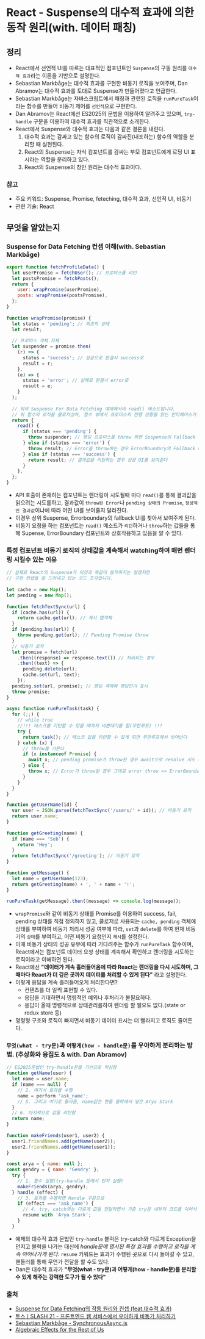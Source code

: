 # React - Suspense의 대수적 효과에 의한 동작 원리(with. 데이터 패칭)

## 정리
- React에서 선언적 UI를 따르는 대표적인 컴포넌트인 `Suspense`의 구동 원리를 `대수적 효과`라는 이론을 기반으로 설명한다.
- Sebastian Markbåge는 대수적 효과를 구현한 비동기 로직을 보여주며, Dan Abramov는 대수적 효과를 토대로 Suspense가 만들어졌다고 언급한다.
- Sebastian Markbåge는 자바스크립트에서 패칭과 관련된 로직을 `runPureTask`이라는 함수를 만들어 비동기 제어를 `선언적`으로 구현한다.
- Dan Abramov는 React에선 ES2025의 문법을 이용하여 알려주고 있으며, `try-handle` 구문을 이용하여 대수적 효과를 직관적으로 소개한다.
- React에서 Suspense와 대수적 효과는 다음과 같은 결론을 내린다.
    1. 대수적 효과는 감싸고 있는 함수의 로직이 감싸진(내포하는) 함수의 역할을 분리할 때 실현된다.
    2. React의 Suspense는 자식 컴포넌트를 감싸는 부모 컴포넌트에게 로딩 UI 표시라는 역할을 분리하고 있다.
    3. React의 Suspense의 창안 원리는 대수적 효과이다.

### 참고 
- 주요 키워드: Suspense, Promise, feteching, 대수적 효과, 선언적 UI, 비동기
- 관련 기술: React

## 무엇을 알았는지

### Suspense for Data Fetching 컨셉 이해(with. Sebastian Markbåge)

```js
export function fetchProfileData() {
  let userPromise = fetchUser(); // 프로미스를 리턴
  let postsPromise = fetchPosts();
  return {
    user: wrapPromise(userPromise),
    posts: wrapPromise(postsPromise),
  };
}
​
function wrapPromise(promise) {
  let status = 'pending'; // 최초의 상태
  let result;
​
  // 프로미스 객체 자체
  let suspender = promise.then(
    (r) => {
      status = 'success'; // 성공으로 완결시 success로
      result = r;
    },
    (e) => {
      status = 'error'; // 실패로 완결시 error로
      result = e;
    }
  );
​
  // 위의 Suspense For Data Fetching 예제에서의 read() 메소드입니다.
  // 위 함수의 로직을 클로저삼아, 함수 밖에서 프로미스의 진행 상황을 읽는 인터페이스가 된다
  return {
    read() {
      if (status === 'pending') {
        throw suspender; // 펜딩 프로미스를 throw 하면 Suspense의 Fallback UI를 보여준다
      } else if (status === 'error') {
        throw result; // Error을 throw하는 경우 ErrorBoundary의 Fallback UI를 보여준다
      } else if (status === 'success') {
        return result; // 결과값을 리턴하는 경우 성공 UI를 보여준다
      }
    },
  };
}
```

- API 호출이 존재하는 컴포넌트는 렌더링이 시도될때 마다 `read()`를 통해 결과값을 읽으려는 시도를하고, 결과값이 `throw된 Error`나 `pending 상태의 Promise`, `정상적인 결과값`이냐에 따라 어떤 UI를 보여줄지 달라진다.
- 이경우 상위 Suspense, Errorboundary의 fallback UI를 찾아서 보여주게 된다.
- 비동기 요청을 하는 컴포넌트는 `read()` 메소드가 `리턴`하거나 `throw`하는 값들을 통해 Supense, ErrorBoundary 컴포넌트와 상호작용하고 있음을 알 수 있다.

### 특정 컴포넌트 비동기 로직의 상태값을 계속해서 watching하여 매번 렌더링 시킬수 있는 이유

```js
// 실제로 React의 Suspense가 이것과 똑같이 동작하지는 않겠지만
// 구현 컨셉을 잘 드러내고 있는 코드 조각입니다.
​
let cache = new Map();
let pending = new Map();
​
function fetchTextSync(url) {
  if (cache.has(url)) {
    return cache.get(url); // 캐시 맵객체
  }
  if (pending.has(url)) {
    throw pending.get(url); // Pending Promise throw
  }
  // 비동기 로직
  let promise = fetch(url)
    .then((response) => response.text()) // 처리되는 경우
    .then((text) => {
      pending.delete(url);
      cache.set(url, text);
    });
  pending.set(url, promise); // 팬딩 객체에 팬딩인거 표시
  throw promise;
}
​
async function runPureTask(task) {
  for (;;) {
    // while true
    //!!! 태스크를 리턴할 수 있을 때까지 바쁜대기를 함(무한루프) !!!
    try {
      return task(); // 태스크 값을 리턴할 수 있게 되면 무한루프에서 벗어난다
    } catch (x) {
      // throw를 거른다
      if (x instanceof Promise) {
        await x; // pending promise가 throw된 경우 await으로 resolve 시도 => suspense
      } else {
        throw x; // Error가 throw된 경우 그대로 error throw => ErrorBoundary, 종료
      }
    }
  }
}

function getUserName(id) {
  var user = JSON.parse(fetchTextSync('/users/' + id)); // 비동기 로직
  return user.name;
}
​
function getGreeting(name) {
  if (name === 'Seb') {
    return 'Hey';
  }
  return fetchTextSync('/greeting'); // 비동기 로직
}
​
function getMessage() {
  let name = getUserName(123);
  return getGreeting(name) + ', ' + name + '!';
}
​
runPureTask(getMessage).then((message) => console.log(message));
```

- `wrapPromise`와 같이 비동기 상태를 Promise를 이용하여 success, fail, pending 상태를 직접 정의하지 않고, 클로저로 사용되는 `cache, pending` 객체에 상태를 부여하여 비동기 처리시 성공 여부에 따라, `set`과 `delete`를 하여 현재 비동기의 `상태`를 부여하고, 어떤 비동기 요청인지 `캐시`를 설정한다.
- 이때 비동기 상태의 성공 유무에 따라 기다려주는 함수가 `runPureTask` 함수이며, React에서는 컴포넌트 데이터 요청 상태를 계속해서 확인하고 렌더링을 시도하는 로직이라고 이해하면 된다.
- React에선 **"데이터가 계속 흘러들어옴에 따라 React는 렌더링을 다시 시도하며, 그때마다 React가 더 깊은 곳까지 데이터를 처리할 수 있게 된다"** 라고 설명한다.
- 이렇게 응답을 계속 흘러들어오게 처리한다면?
    - 컨텐츠를 더 일찍 표현할 수 있다. 
    - 응답을 기대하면서 명령적인 예외나 후처리가 불필요하다. 
    - 응답이 올때 명령적으로 상태관리를하여 렌더링 할 필요도 없다.(state or redux store 등)
- 명령형 구조와 로직이 빠지면서 비동기 데이터 표시는 더 빨라지고 로직도 줄어든다.


### `무엇(what - try문)`과 `어떻게(how - handle문)`를 우아하게 분리하는 방법. (추상화와 응집도 & with. Dan Abramov)

```js
// ES2025문법인 try-handle문을 기반으로 작성함
function getName(user) {
  let name = user.name;
  if (name === null) {
    // 2. 여기서 효과를 수행
    name = perform 'ask_name';
    // 5. 그리고 여기로 돌아옴, name값은 핸들 블락에서 넣은 Arya Stark
  }
  // 6. 마지막으로 값을 리턴함
  return name;
}
​
function makeFriends(user1, user2) {
  user1.friendNames.add(getName(user2));
  user2.friendNames.add(getName(user1));
}
​
const arya = { name: null };
const gendry = { name: 'Gendry' };
  try {
    // 1. 함수 실행(try-handle 문에서 먼저 실행)
    makeFriends(arya, gendry);
  } handle (effect) {
    // 3. 효과를 수행하면 Handle 구문으로
    if (effect === 'ask_name') {
      // 4. try, catch와는 다르게 값을 전달하면서 기존 try문 내부의 코드를 이어서 실행
      resume with 'Arya Stark';
    }
  }
```

- 예제의 대수적 효과 문법인 `try-handle` 블럭은 try-catch와 다르게 Exception을 던지고 블럭을 나가는 대신에 _handle문에 명시된 특정 효과를 수행하고 로직을 계속 이어나가게 된다_. `resume` 키워드는 효과가 수행된 곳으로 다시 돌아갈 수 있고, 핸들러를 통해 무언가 전달을 할 수도 있다.
- Dan은 대수적 효과가 **"무엇(what - try문)과 어떻게(how - handle문)를 분리할 수 있게 해주는 강력한 도구가 될 수 있다"**


### 출처
- [Suspense for Data Fetching의 작동 원리와 컨셉 (feat.대수적 효과)](https://maxkim-j.github.io/posts/suspense-argibraic-effect/)
- [토스ㅣSLASH 21 - 프론트엔드 웹 서비스에서 우아하게 비동기 처리하기](https://www.youtube.com/watch?v=FvRtoViujGg)
- [Sebastian Markbåge - SynchronousAsync.js](https://gist.github.com/sebmarkbage/2c7acb6210266045050632ea611aebee)
- [Algebraic Effects for the Rest of Us](https://overreacted.io/algebraic-effects-for-the-rest-of-us/#how-is-all-of-this-relevant-to-react)